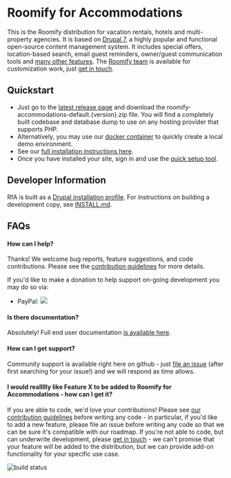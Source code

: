 # Roomify for Accommodations
This is the Roomify distribution for vacation rentals, hotels and multi-property agencies. It is based on [Drupal 7](https://www.drupal.org), a highly popular and functional open-source content management system. It includes special offers, location-based search, email guest reminders, owner/guest communication tools and [many other features](https://github.com/Roomify/RfA/wiki/Features). The [Roomify team](https://roomify.us) is available for customization work, just [get in touch](https://roomify.us/get-started).

## Quickstart
* Just go to the [latest release page](https://github.com/Roomify/RfA/releases/latest) and download the roomify-accommodations-default.{version}.zip file. You will find a completely built codebase and database dump to use on any hosting provider that supports PHP.
* Alternatively, you may use our [docker container](https://github.com/Roomify/rfa-docker) to quickly create a local demo environment.
* See our [full installation instructions here](http://docs.roomify.us/accommodations_selfhost/index.html).
* Once you have installed your site, sign in and use the [quick setup tool](http://docs.roomify.us/roomify_accommodations/configuration/quicksetup.html#roomify-accommodations-quicksetup).

## Developer Information

RfA is built as a [Drupal installation profile](https://www.drupal.org/docs/7/creating-distributions/how-to-write-a-drupal-7-installation-profile). For instructions on building a development copy, see [INSTALL.md](https://github.com/Roomify/RfA/blob/master/INSTALL.md).

## FAQs

#### How can I help?

Thanks! We welcome bug reports, feature suggestions, and code contributions. Please see the [contribution guidelines](https://github.com/Roomify/RfA/blob/master/.github/CONTRIBUTING.md) for more details.

If you'd like to make a donation to help support on-going development you may do so via:

* PayPal: [![](https://www.paypalobjects.com/en_US/i/btn/btn_donate_LG.gif)](https://www.paypal.com/cgi-bin/webscr?cmd=_s-xclick&hosted_button_id=ZVCQTS64Y4JCL)

#### Is there documentation?

Absolutely! Full end user documentation [is available here](http://docs.roomify.us/roomify/index.html).

#### How can I get support?

Community support is available right here on github - just [file an issue](https://github.com/Roomify/RfA/issues) (after first searching for your issue!) and we will respond as time allows.

#### I would reallllly like Feature X to be added to Roomify for Accommodations - how can I get it?

If you are able to code, we'd love your contributions! Please see [our contribution guidelines](https://github.com/Roomify/RfA/blob/master/.github/CONTRIBUTING.md) before writing any code - in particular, if you'd like to add a new feature, please file an issue before writing any code so that we can be sure it's compatible with our roadmap. If you're not able to code, but can underwrite development, please [get in touch](https://roomify.us/get-started) - we can't promise that your feature will be added to the distribution, but we can provide add-on functionality for your specific use case.


![build status](https://img.shields.io/travis/Roomify/RfA.svg)
